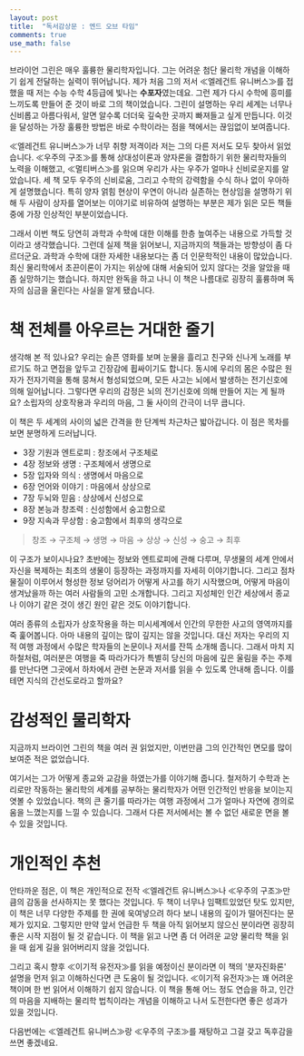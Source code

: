 ```yaml
---
layout: post
title:  "독서감상문 : 엔드 오브 타임"
comments: true
use_math: false
---
```


브라이언 그린은 매우 훌륭한 물리학자입니다.
그는 어려운 첨단 물리학 개념을 이해하기 쉽게 전달하는 실력이 뛰어납니다.
제가 처음 그의 저서 ≪엘레건트 유니버스≫를 접했을 때 저는 수능 수학 4등급에 빛나는 **수포자**였는데요.
그런 제가 다시 수학에 흥미를 느끼도록 만들어 준 것이 바로 그의 책이었습니다.
그린이 설명하는 우리 세계는 너무나 신비롭고 아름다워서, 알면 알수록 더더욱 깊숙한 곳까지 빠져들고 싶게 만듭니다.
이것을 달성하는 가장 훌륭한 방법은 바로 수학이라는 점을 책에서는 끊임없이 보여줍니다.

≪엘레건트 유니버스≫가 너무 취향 저격이라 저는 그의 다른 저서도 모두 찾아서 읽었습니다.
≪우주의 구조≫를 통해 상대성이론과 양자론을 결합하기 위한 물리학자들의 노력을 이해했고, ≪멀티버스≫를 읽으며 우리가 사는 우주가 얼마나 신비로운지를 알았습니다.
세 책 모두 우주의 신비로움, 그리고 수학의 강력함을 수식 하나 없이 우아하게 설명했습니다.
특히 양자 얽힘 현상이 우연이 아니라 실존하는 현상임을 설명하기 위해 두 사람이 상자를 열어보는 이야기로 비유하여 설명하는 부분은 제가 읽은 모든 책들 중에 가장 인상적인 부분이었습니다.

그래서 이번 책도 당연히 과학과 수학에 대한 이해를 한층 높여주는 내용으로 가득할 것이라고 생각했습니다.
그런데 실제 책을 읽어보니, 지금까지의 책들과는 방향성이 좀 다르더군요.
과학과 수학에 대한 자세한 내용보다는 좀 더 인문학적인 내용이 많았습니다.
최신 물리학에서 초끈이론이 가지는 위상에 대해 서술되어 있지 않다는 것을 알았을 때 좀 실망하기는 했습니다.
하지만 완독을 하고 나니 이 책은 나름대로 굉장히 훌륭하며 독자의 심금을 울린다는 사실을 알게 됐습니다.

# 책 전체를 아우르는 거대한 줄기

생각해 본 적 있나요?
우리는 슬픈 영화를 보며 눈물을 흘리고 친구와 신나게 노래를 부르기도 하고 면접을 앞두고 긴장감에 휩싸이기도 합니다.
동시에 우리의 몸은 수많은 원자가 전자기력을 통해 뭉쳐서 형성되었으며, 모든 사고는 뇌에서 발생하는 전기신호에 의해 일어납니다.
그렇다면 우리의 감정은 뇌의 전기신호에 의해 만들어 지는 게 될까요?
소립자의 상호작용과 우리의 마음, 그 둘 사이의 간극이 너무 큽니다.

이 책은 두 세계의 사이의 넓은 간격을 한 단계씩 차근차근 밟아갑니다.
이 점은 목차를 보면 분명하게 드러납니다.

* 3장 기원과 엔트로피 : 창조에서 구조체로
* 4장 정보와 생명 : 구조체에서 생명으로
* 5장 입자와 의식 : 생명에서 마음으로
* 6장 언어와 이야기 : 마음에서 상상으로
* 7장 두뇌와 믿음 : 상상에서 신성으로
* 8장 본능과 창조력 : 신성함에서 숭고함으로
* 9장 지속과 무상함 : 숭고함에서 최후의 생각으로

> 창조 → 구조체 → 생명 → 마음 → 상상 → 신성 → 숭고 → 최후

이 구조가 보이시나요?
초반에는 정보와 엔트로피에 관해 다루며, 무생물의 세계 안에서 자신을 복제하는 최초의 생물이 등장하는 과정까지를 자세히 이야기합니다.
그리고 점차 물질이 이루어서 형성한 정보 덩어리가 어떻게 사고를 하기 시작했으며, 어떻게 마음이 생겨났을까 하는 여러 사람들의 고민 소개합니다.
그리고 지성체인 인간 세상에서 종교나 이야기 같은 것이 생긴 원인 같은 것도 이야기합니다.

여러 종류의 소립자가 상호작용을 하는 미시세계에서 인간의 무한한 사고의 영역까지를 죽 훑어봅니다.
아마 내용의 깊이는 많이 깊지는 않을 것입니다.
대신 저자는 우리의 지적 여행 과정에서 수많은 학자들의 논문이나 저서를 잔뜩 소개해 줍니다.
그래서 마치 지하철처럼, 여러분은 여행을 죽 따라가다가 특별히 당신의 마음에 깊은 울림을 주는 주제를 만난다면 그곳에서 하차에서 관련 논문과 저서를 읽을 수 있도록 안내해 줍니다.
이를테면 지식의 간선도로라고 할까요?

# 감성적인 물리학자

지금까지 브라이언 그린의 책을 여러 권 읽었지만, 이번만큼 그의 인간적인 면모를 많이 보여준 적은 없었습니다.

여기서는 그가 어떻게 종교와 교감을 하였는가를 이야기해 줍니다.
철저하기 수학과 논리로만 작동하는 물리학의 세계를 공부하는 물리학자가 어떤 인간적인 반응을 보이는지 엿볼 수 있었습니다.
책의 큰 줄기를 따라가는 여행 과정에서 그가 얼마나 자연에 경의로움을 느꼈는지를 느낄 수 있습니다.
그래서 다른 저서에서는 볼 수 없던 새로운 면을 볼 수 있을 것입니다.

# 개인적인 추천

안타까운 점은, 이 책은 개인적으로 전작 ≪엘레건트 유니버스≫나 ≪우주의 구조≫만큼의 감동을 선사하지는 못 했다는 것입니다.
두 책이 너무나 임팩트있었던 탓도 있지만, 이 책은 너무 다양한 주제를 한 권에 욱여넣으려 하다 보니 내용의 깊이가 떨어진다는 문제가 있지요.
그렇지만 만약 앞서 언급한 두 책을 아직 읽어보지 않으신 분이라면 굉장히 좋은 시작 지점이 될 것 같습니다.
이 책을 읽고 나면 좀 더 어려운 교양 물리학 책을 읽을 때 쉽게 길을 읽어버리지 않을 것입니다.

그리고 혹시 향후 ≪이기적 유전자≫를 읽을 예정이신 분이라면 이 책의 '분자진화론' 설명을 먼저 읽고 이해하신다면 큰 도움이 될 것입니다.
≪이기적 유전자≫는 꽤 어려운 책이며 한 번 읽어서 이해하기 쉽지 않습니다.
이 책을 통해 어느 정도 연습을 하고, 인간의 마음을 지배하는 물리학 법칙이라는 개념을 이해하고 나서 도전한다면 좋은 성과가 있을 것입니다.

다음번에는 ≪엘레건트 유니버스≫랑 ≪우주의 구조≫를 재탕하고 그걸 갖고 독후감을 쓰면 좋겠네요.
